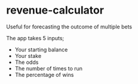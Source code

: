 # revenue-calculator
Useful for forecasting the outcome of multiple bets

The app takes 5 inputs;
- Your starting balance
- Your stake
- The odds
- The number of times to run
- The percentage of wins
